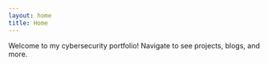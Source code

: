 ```yaml
---
layout: home
title: Home
---
```


Welcome to my cybersecurity portfolio! Navigate to see projects, blogs, and more.